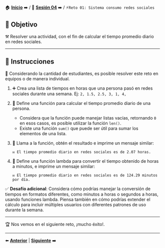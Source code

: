 🏠 [**Inicio**](../../Readme.md) ➡️ / 📖 [**Sesión 04**](../Readme.md) ➡️ / ⚡`Reto 01: Sistema consumo redes sociales`

## 🎯 Objetivo

⚒️ Resolver una actividad, con el fin de calcular el tiempo promedio diario en redes sociales.

---

## 📝 Instrucciones

👥 Considerando la cantidad de estudiantes, es posible resolver este reto en equipos o de manera individual.

1. ➕ Crea una lista de tiempos en horas que una persona pasó en redes sociales durante una semana. Ej: `2, 1.5, 2.5, 3, 1, 4,` 

2. 📜 Define una función para calcular el tiempo promedio diario de una persona.
   - Considera que la función puede manejar listas vacías, retornando `0` en esos casos, es posible utilizar la función `len()`.
   - Existe una función `sum()` que puede ser útil para sumar los elementos de una lista.

3. 🔄 Llama a la función, obtén el resultado e imprime un mensaje similar:
   ```plaintext
   ✉️ El tiempo promedio diario en redes sociales es de 2.07 horas.
   ```

4. 🔄 Define una función lambda para convertir el tiempo obtenido de horas a minutos, e imprime un mensaje similar:
   ```plaintext
   ✉️ El tiempo promedio diario en redes sociales es de 124.29 minutos por día.
   ```

✅ **Desafío adicional**: Considera cómo podrías manejar la conversión de tiempos en formatos diferentes, como minutos a horas o segundos a horas, usando funciones lambda. Piensa también en cómo podrías extender el cálculo para incluir múltiples usuarios con diferentes patrones de uso durante la semana.

---

🏆 Nos vemos en el siguiente reto, ¡mucho éxito!.

---

⬅️ [**Anterior**](../Readme.md) | [**Siguiente**](../Ejemplo-03/Readme.md) ➡️